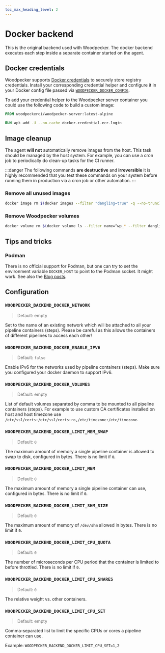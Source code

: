 ```yaml
---
toc_max_heading_level: 2
---
```


# Docker backend

This is the original backend used with Woodpecker. The docker backend executes each step inside a separate container started on the agent.

## Docker credentials

Woodpecker supports [Docker credentials](https://github.com/docker/docker-credential-helpers) to securely store registry credentials. Install your corresponding credential helper and configure it in your Docker config file passed via [`WOODPECKER_DOCKER_CONFIG`](../10-server-config.md#woodpecker_docker_config).

To add your credential helper to the Woodpecker server container you could use the following code to build a custom image:

```dockerfile
FROM woodpeckerci/woodpecker-server:latest-alpine

RUN apk add -U --no-cache docker-credential-ecr-login
```

## Image cleanup

The agent **will not** automatically remove images from the host. This task should be managed by the host system. For example, you can use a cron job to periodically do clean-up tasks for the CI runner.

:::danger
The following commands **are destructive** and **irreversible** it is highly recommended that you test these commands on your system before running them in production via a cron job or other automation.
:::

### Remove all unused images

<!-- cspell:ignore trunc -->

```bash
docker image rm $(docker images --filter "dangling=true" -q --no-trunc)
```

### Remove Woodpecker volumes

```bash
docker volume rm $(docker volume ls --filter name=^wp_* --filter dangling=true  -q)
```

## Tips and tricks

### Podman

There is no official support for Podman, but one can try to set the environment variable `DOCKER_HOST` to point to the Podman socket. It might work. See also the [Blog posts](https://woodpecker-ci.org/blog).

## Configuration

### `WOODPECKER_BACKEND_DOCKER_NETWORK`

> Default: empty

Set to the name of an existing network which will be attached to all your pipeline containers (steps). Please be careful as this allows the containers of different pipelines to access each other!

### `WOODPECKER_BACKEND_DOCKER_ENABLE_IPV6`

> Default: `false`

Enable IPv6 for the networks used by pipeline containers (steps). Make sure you configured your docker daemon to support IPv6.

### `WOODPECKER_BACKEND_DOCKER_VOLUMES`

> Default: empty

List of default volumes separated by comma to be mounted to all pipeline containers (steps). For example to use custom CA
certificates installed on host and host timezone use `/etc/ssl/certs:/etc/ssl/certs:ro,/etc/timezone:/etc/timezone`.

### `WOODPECKER_BACKEND_DOCKER_LIMIT_MEM_SWAP`

> Default: `0`

The maximum amount of memory a single pipeline container is allowed to swap to disk, configured in bytes. There is no limit if `0`.

### `WOODPECKER_BACKEND_DOCKER_LIMIT_MEM`

> Default: `0`

The maximum amount of memory a single pipeline container can use, configured in bytes. There is no limit if `0`.

### `WOODPECKER_BACKEND_DOCKER_LIMIT_SHM_SIZE`

> Default: `0`

The maximum amount of memory of `/dev/shm` allowed in bytes. There is no limit if `0`.

### `WOODPECKER_BACKEND_DOCKER_LIMIT_CPU_QUOTA`

> Default: `0`

The number of microseconds per CPU period that the container is limited to before throttled. There is no limit if `0`.

### `WOODPECKER_BACKEND_DOCKER_LIMIT_CPU_SHARES`

> Default: `0`

The relative weight vs. other containers.

### `WOODPECKER_BACKEND_DOCKER_LIMIT_CPU_SET`

> Default: empty

Comma-separated list to limit the specific CPUs or cores a pipeline container can use.

Example: `WOODPECKER_BACKEND_DOCKER_LIMIT_CPU_SET=1,2`
